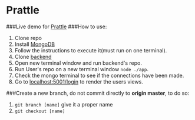 # Prattle
###Live demo for [Prattle](http://52.201.233.197:5001/)
###How to use: 
1. Clone repo
2. Install [MongoDB](https://docs.mongodb.com/manual/administration/install-community/)
3. Follow the instructions to execute it(must run on one terminal).
4. Clone [backend](https://github.com/CS450-ECE461/fall2016-group1-apiserver)
5. Open new terminal window and run backend's repo.
6. Run User's repo on a new terminal window `node ./app`.
7. Check the mongo terminal to see if the connections have been made.
8. Go to [localhost:5001/login](https://localhost:5001/login) to render the users views.

###Create a new branch, do not commit directly to **origin master**, to do so:
1. `git branch [name]` give it a proper name
2. `git checkout [name]`
